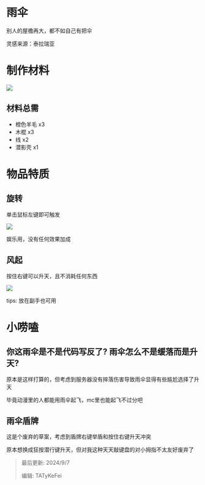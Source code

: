 # 雨伞

别人的屋檐再大，都不如自己有把伞

灵感来源：泰拉瑞亚

# 制作材料

<img src=".equi/umbrella/img/craft.jpg">

## 材料总需

* 橙色羊毛 x3
* 木棍 x3
* 线 x2
* 潜影壳 x1

# 物品特质

## 旋转

单击鼠标左键即可触发

<img src=".equi/umbrella/img/spin.gif">

娱乐用，没有任何效果加成

## 风起

按住右键可以升天，且不消耗任何东西

<img src=".equi/umbrella/img/fly.gif">

tips: 放在副手也可用

# 小唠嗑

## 你这雨伞是不是代码写反了? 雨伞怎么不是缓落而是升天?

原本是这样打算的，但考虑到服务器没有摔落伤害导致雨伞显得有些尴尬选择了升天

毕竟动漫里的人都能用雨伞起飞，mc里也能起飞不过分吧

## 雨伞盾牌

这是个废弃的草案，考虑到盾牌右键举盾和按住右键升天冲突

原本想换成狂按潜行键升天，但对我这种天天敲键盘的对小拇指不太友好废弃了

> 最后更新: 2024/9/7
>
> 编辑: TATyKeFei